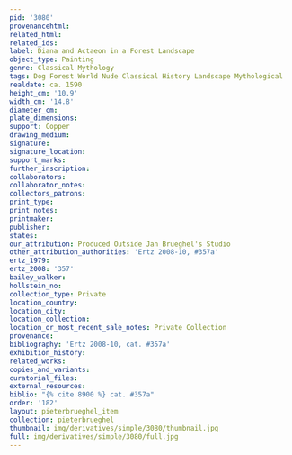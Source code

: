 ```yaml
---
pid: '3080'
provenancehtml:
related_html:
related_ids:
label: Diana and Actaeon in a Forest Landscape
object_type: Painting
genre: Classical Mythology
tags: Dog Forest World Nude Classical History Landscape Mythological
realdate: ca. 1590
height_cm: '10.9'
width_cm: '14.8'
diameter_cm:
plate_dimensions:
support: Copper
drawing_medium:
signature:
signature_location:
support_marks:
further_inscription:
collaborators:
collaborator_notes:
collectors_patrons:
print_type:
print_notes:
printmaker:
publisher:
states:
our_attribution: Produced Outside Jan Brueghel's Studio
other_attribution_authorities: 'Ertz 2008-10, #357a'
ertz_1979:
ertz_2008: '357'
bailey_walker:
hollstein_no:
collection_type: Private
location_country:
location_city:
location_collection:
location_or_most_recent_sale_notes: Private Collection
provenance:
bibliography: 'Ertz 2008-10, cat. #357a'
exhibition_history:
related_works:
copies_and_variants:
curatorial_files:
external_resources:
biblio: "{% cite 8900 %} cat. #357a"
order: '182'
layout: pieterbrueghel_item
collection: pieterbrueghel
thumbnail: img/derivatives/simple/3080/thumbnail.jpg
full: img/derivatives/simple/3080/full.jpg
---
```

